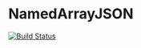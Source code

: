 # NamedArrayJSON

[![Build Status](https://github.com/mivanic/NamedArrayJSON.jl/actions/workflows/CI.yml/badge.svg?branch=master)](https://github.com/mivanic/NamedArrayJSON.jl/actions/workflows/CI.yml?query=branch%3Amaster)
